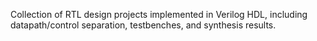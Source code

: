 Collection of RTL design projects implemented in Verilog HDL, including datapath/control separation, testbenches, and synthesis results.
